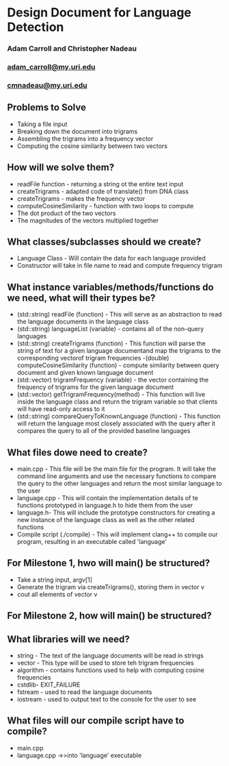 # Design Document for Language Detection
### Adam Carroll and Christopher Nadeau
### adam_carroll@my.uri.edu
### cmnadeau@my.uri.edu

## Problems to Solve
- Taking a file input
- Breaking down the document into trigrams
- Assembling the trigrams into a frequency vector
- Computing the cosine similarity between two vectors

## How will we solve them?
- readFile function - returning a string ot the entire text input
- createTrigrams - adapted code of translate() from DNA class
- createTrigrams - makes the frequency vector
- computeCosineSimilarity - function with two loops to compute
 - The dot product of the two vectors
  - The magnitudes of the vectors multiplied together

## What classes/subclasses should we create?
- Language Class - Will contain the data for each language provided
- Constructor will take in file name to read and compute frequency trigram

## What instance variables/methods/functions do we need, what will their types be?
- (std::string) readFile (function) - This will serve as an abstraction to read the language documents in the language class
- (std::string) languageList (variable) - contains all of the non-query languages
- (std::string) createTrigrams (function) - This function will parse the string of text for a given language documentand map the trigrams to the corresponding vectorof trigram frequencies
-(double) computeCosineSimilarity (function) - compute similarity between query document and given known language document
- (std::vector) trigramFrequency (variable) - the vector containing the frequency of trigrams for the given language document
- (std::vector) getTrigramFrequency(method) - This function will live inside the language class and return the trigram variable so that clients will have read-only access to it
- (std::string) compareQueryToKnownLanguage (function) - This function will return the language most closely associated with the query after it compares the query to all of the provided baseline languages

## What files dowe need to create?
- main.cpp - This file will be the main file for the program. It will take the command line arguments and use the necessary functions to compare the query to the other languages and return the most similar language to the user
- language.cpp - This will contain the implementation details of te functions prototyped in language.h to hide them from the user
- language.h- This will include the prototype constructors for creating a new instance of the language class as well as the other related functions
- Compile script (./compile) - This will implement clang++ to compile our program, resulting in an executable called 'language'

## For Milestone 1, hwo will main() be structured?
- Take a string input, argv[1]
- Generate the trigram via createTrigrams(), storing them in vector<string> v
- cout all elements of vector v

## For Milestone 2, how will main() be structured?

## What libraries will we need?
- string - The text of the language documents will be read in strings
- vector - This type will be used to store teh trigram frequencies
- algorithm - contains functions used to help with computing cosine frequencies
- cstdlib- EXIT_FAILURE
- fstream - used to read the language documents
- iostream - used to output text to the console for the user to see

## What files will our compile script have to compile?
- main.cpp
- language.cpp
->>into 'language' executable
